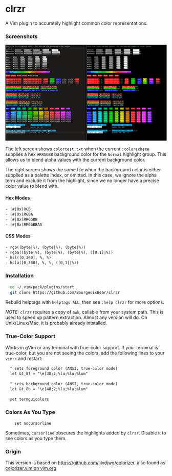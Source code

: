 # clrzr

A Vim plugin to accurately highlight common color representations.

### Screenshots

![screenshot](clrzr_screenshot.png)

The left screen shows `colortest.txt` when the current `:colorscheme` supplies a
hex `#RRGGBB` background color for the `Normal` highlight group.  This allows us
to blend alpha values with the current background color.

The right screen shows the same file when the background color is either supplied
as a palette index, or omitted.  In this case, we ignore the alpha term and
exclude it from the highlight, since we no longer have a precise color value
to blend with.

#### Hex Modes
	- (#|0x)RGB
	- (#|0x)RGBA
	- (#|0x)RRGGBB
	- (#|0x)RRGGBBAA

#### CSS Modes
	- rgb((byte|%), (byte|%), (byte|%))
	- rgba((byte|%), (byte|%), (byte|%), ([0,1]|%))
	- hsl([0,360], %, %)
	- hsla([0,360], %, %, ([0,1]|%))

### Installation

```sh
  cd ~/.vim/pack/plugins/start
  git clone https://github.com/BourgeoisBear/clrzr
```
Rebuild helptags with `helptags ALL`, then see `:help clrzr` for more options.

*NOTE:* `clrzr` requires a copy of `awk`, callable from your system path.
This is used to speed up pattern extraction.  Almost any version will do.
On Unix/Linux/Mac, it is probably already intstalled.

### True-Color Support

Works in gVim or any terminal with true-color support.  If your terminal is true-color, but
you are not seeing the colors, add the following lines to your `vimrc` and restart:

```vim
  " sets foreground color (ANSI, true-color mode)
  let &t_8f = "\e[38;2;%lu;%lu;%lum"

  " sets background color (ANSI, true-color mode)
  let &t_8b = "\e[48;2;%lu;%lu;%lum"

  set termguicolors
```

### Colors As You Type

```vim
	set nocursorline
```

Sometimes, `cursorline` obscures the highlights added by `clrzr`.  Disable it to see
colors as you type them.

### Origin

This version is based on https://github.com/lilydjwg/colorizer, also found as
[colorizer.vim on vim.org](http://www.vim.org/scripts/script.php?script_id=3567)
